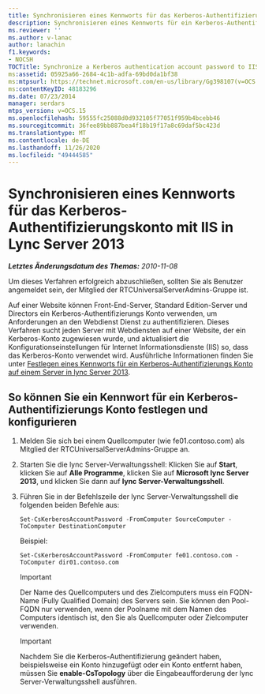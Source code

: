 ```yaml
---
title: Synchronisieren eines Kennworts für das Kerberos-Authentifizierungskonto mit IIS
description: Synchronisieren eines Kennworts für ein Kerberos-Authentifizierungs Konto mit IIS
ms.reviewer: ''
ms.author: v-lanac
author: lanachin
f1.keywords:
- NOCSH
TOCTitle: Synchronize a Kerberos authentication account password to IIS
ms:assetid: 05925a66-2684-4c1b-adfa-69bd0da1bf38
ms:mtpsurl: https://technet.microsoft.com/en-us/library/Gg398107(v=OCS.15)
ms:contentKeyID: 48183296
ms.date: 07/23/2014
manager: serdars
mtps_version: v=OCS.15
ms.openlocfilehash: 59555fc25088d0d932105f77051f959b4bcebb46
ms.sourcegitcommit: 36fee89bb887bea4f18b19f17a8c69daf5bc423d
ms.translationtype: MT
ms.contentlocale: de-DE
ms.lasthandoff: 11/26/2020
ms.locfileid: "49444585"
---
```

# <a name="synchronize-a-kerberos-authentication-account-password-to-iis-in-lync-server-2013"></a>Synchronisieren eines Kennworts für das Kerberos-Authentifizierungskonto mit IIS in Lync Server 2013

<div data-xmlns="http://www.w3.org/1999/xhtml">

<div class="topic" data-xmlns="http://www.w3.org/1999/xhtml" data-msxsl="urn:schemas-microsoft-com:xslt" data-cs="https://msdn.microsoft.com/">

<div data-asp="https://msdn2.microsoft.com/asp">



</div>

<div id="mainSection">

<div id="mainBody">

<span> </span>

_**Letztes Änderungsdatum des Themas:** 2010-11-08_

Um dieses Verfahren erfolgreich abzuschließen, sollten Sie als Benutzer angemeldet sein, der Mitglied der RTCUniversalServerAdmins-Gruppe ist.

Auf einer Website können Front-End-Server, Standard Edition-Server und Directors ein Kerberos-Authentifizierungs Konto verwenden, um Anforderungen an den Webdienst Dienst zu authentifizieren. Dieses Verfahren sucht jeden Server mit Webdiensten auf einer Website, der ein Kerberos-Konto zugewiesen wurde, und aktualisiert die Konfigurationseinstellungen für Internet Informationsdienste (IIS) so, dass das Kerberos-Konto verwendet wird. Ausführliche Informationen finden Sie unter [Festlegen eines Kennworts für ein Kerberos-Authentifizierungs Konto auf einem Server in lync Server 2013](lync-server-2013-set-a-kerberos-authentication-account-password-on-a-server.md).

<div>

## <a name="to-set-and-configure-a-kerberos-authentication-account-password"></a>So können Sie ein Kennwort für ein Kerberos-Authentifizierungs Konto festlegen und konfigurieren

1.  Melden Sie sich bei einem Quellcomputer (wie fe01.contoso.com) als Mitglied der RTCUniversalServerAdmins-Gruppe an.

2.  Starten Sie die lync Server-Verwaltungsshell: Klicken Sie auf **Start**, klicken Sie auf **Alle Programme**, klicken Sie auf **Microsoft lync Server 2013**, und klicken Sie dann auf **lync Server-Verwaltungsshell**.

3.  Führen Sie in der Befehlszeile der lync Server-Verwaltungsshell die folgenden beiden Befehle aus:
    
        Set-CsKerberosAccountPassword -FromComputer SourceComputer -ToComputer DestinationComputer
    
    Beispiel:
    
        Set-CsKerberosAccountPassword -FromComputer fe01.contoso.com -ToComputer dir01.contoso.com
    
    <div>
    

    > [!IMPORTANT]
    > Der Name des Quellcomputers und des Zielcomputers muss ein FQDN-Name (Fully Qualified Domain) des Servers sein. Sie können den Pool-FQDN nur verwenden, wenn der Poolname mit dem Namen des Computers identisch ist, den Sie als Quellcomputer oder Zielcomputer verwenden.

    
    </div>
    
    <div>
    

    > [!IMPORTANT]
    > Nachdem Sie die Kerberos-Authentifizierung geändert haben, beispielsweise ein Konto hinzugefügt oder ein Konto entfernt haben, müssen Sie <STRONG>enable-CsTopology</STRONG> über die Eingabeaufforderung der lync Server-Verwaltungsshell ausführen.

    
    </div>

</div>

</div>

<span> </span>

</div>

</div>

</div>

